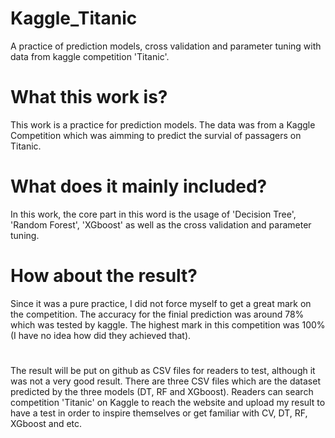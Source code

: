 # Kaggle_Titanic
A practice of prediction models, cross validation and parameter tuning with data from kaggle competition 'Titanic'.


# What this work is?
This work is a practice for prediction models. The data was from a Kaggle Competition which was aimming to predict the survial of passagers on Titanic.

# What does it mainly included?
In this work, the core part in this word is the usage of 'Decision Tree', 'Random Forest', 'XGboost' as well as the cross validation and parameter tuning.

# How about the result?
Since it was a pure practice, I did not force myself to get a great mark on the competition. The accuracy for the finial prediction was around 78% which was tested by kaggle. The highest mark in this competition was 100% (I have no idea how did they achieved that).

#
The result will be put on github as CSV files for readers to test, although it was not a very good result. There are three CSV files which are the dataset predicted by the three models (DT, RF and XGboost). Readers can search competition 'Titanic' on Kaggle to reach the website and upload my result to have a test in order to inspire themselves or get familiar with CV, DT, RF, XGboost and etc.

